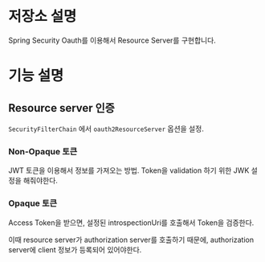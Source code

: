 # 저장소 설명
Spring Security Oauth를 이용해서 Resource Server를 구현합니다.

# 기능 설명
## Resource server 인증
`SecurityFilterChain` 에서 `oauth2ResourceServer` 옵션을 설정. 
### Non-Opaque 토큰
JWT 토큰을 이용해서 정보를 가져오는 방법. Token을 validation 하기 위한 JWK 설정을 해줘야한다. 

### Opaque 토큰
Access Token을 받으면, 설정된 introspectionUri를 호출해서 Token을 검증한다. 

이때 resource server가 authorization server를 호출하기 때문에, authorization server에 client 정보가 등록되어 있어야한다. 



